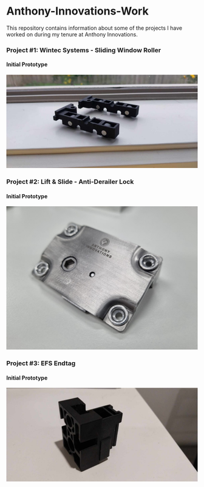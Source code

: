 # Anthony-Innovations-Work

This repository contains information about some of the projects I have worked on during my tenure at Anthony Innovations. 

### Project #1: Wintec Systems - Sliding Window Roller

#### Initial Prototype
![](https://github.com/tasnim04/Anthony-Innov-work/blob/main/Ant-Innovation-Portfolio/Wintec/Wintec%20Sliding%20Window%20Carriage%20(View%201).jpg)


### Project #2: Lift & Slide - Anti-Derailer Lock

#### Initial Prototype 
![](https://github.com/tasnim04/Anthony-Innov-work/blob/main/Ant-Innovation-Portfolio/Lift%20_%20Slide%20-%20Anti%20Derailer%20Lock/MicrosoftTeams-image%20(12).png)


### Project #3: EFS Endtag

#### Initial Prototype 
![](https://github.com/tasnim04/Anthony-Innov-work/blob/main/Ant-Innovation-Portfolio/EFS%20Endtag/Endtag%20prototype%20example%20(not%20final%20version).jpg)

